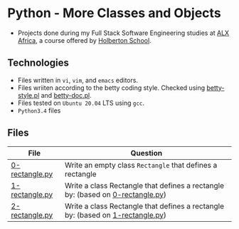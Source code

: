 # Python - More Classes and Objects

- Projects done during my Full Stack Software Engineering studies at [ALX Africa](https://www.alxafrica.com/software-engineering-2022/), a course offered by [Holberton School](https://www.holbertonschool.com/).

## Technologies

- Files written in ```vi```, ```vim```, and ```emacs``` editors. 
- Files wriiten according to the betty coding style. Checked using [betty-style.pl](https://github.com/holbertonschool/Betty/blob/master/betty-style.pl) and [betty-doc.pl](https://github.com/holbertonschool/Betty/blob/master/betty-doc.pl).
- Files tested on ```Ubuntu 20.04``` LTS using ```gcc```.
- ```Python3.4``` files 

## Files

| File   | Question |
|--------|------------|
|[0-rectangle.py](0-rectangle.py)|Write an empty class ```Rectangle``` that defines a rectangle|
|[1-rectangle.py](1-rectangle.py)|Write a class Rectangle that defines a rectangle by: (based on [0-rectangle.py](0-rectangle.py))|
|[2-rectangle.py](2-rectangle.py)|Write a class Rectangle that defines a rectangle by: (based on [1-rectangle.py](1-rectangle.py))|


